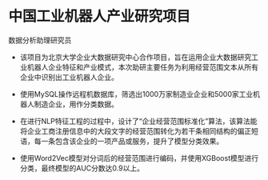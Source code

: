 # 中国工业机器人产业研究项目
数据分析助理研究员

- 该项目为北京大学企业大数据研究中心合作项目，旨在运用企业大数据研究工业机器人企业特征和产业模式，本次助研主要任务为利用经营范围文本从所有企业中识别出工业机器人企业。

- 使用MySQL操作远程机数据库，筛选出1000万家制造业企业和5000家工业机器人制造企业，用作分类数据。

- 在进行NLP特征工程的过程中，设计了“企业经营范围标准化”算法，该算法能将企业工商注册信息中的大段文字的经营范围转化为若干条相同结构的偏正短语，每一条包含该企业的一项产品或服务，提升了模型分类效果。

- 使用Word2Vec模型对分词后的经营范围进行编码，并使用XGBoost模型进行分类，最终模型的AUC分数达0.9以上。
